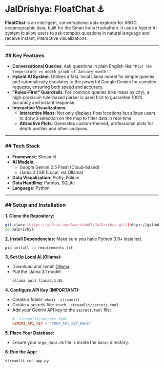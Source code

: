 # JalDrishya: FloatChat ⚓

**FloatChat** is an intelligent, conversational data explorer for ARGO oceanographic data, built for the Smart India Hackathon. It uses a hybrid AI system to allow users to ask complex questions in natural language and receive instant, interactive visualizations.

---

### ## Key Features

- **Conversational Queries**: Ask questions in plain English like `"Plot the temperature vs depth graph of January month"`.
- **Hybrid AI System**: Utilizes a fast, local Llama model for simple queries and automatically escalates to the powerful Google Gemini for complex requests, ensuring both speed and accuracy.
- **"Rules-First" Guardrails**: For common queries (like maps by city), a high-precision rule-based parser is used first to guarantee 100% accuracy and instant response.
- **Interactive Visualizations**: 
  - **Interactive Maps**: Not only displays float locations but allows users to draw a selection on the map to filter data in real-time.
  - **Attractive Plots**: Generates custom-themed, professional plots for depth profiles and other analyses.

---

### ## Tech Stack

- **Framework**: Streamlit
- **AI Models**:
  - Google Gemini 2.5 Flash (Cloud-based)
  - Llama 3.1 8B (Local, via Ollama)
- **Data Visualization**: Plotly, Folium
- **Data Handling**: Pandas, SQLite
- **Language**: Python

---

### ## Setup and Installation

**1. Clone the Repository:**
```bash
git clone [https://github.com/Amarshah07/JalDrishya.git](https://github.com/Amarshah07/JalDrishya.git)
cd JalDrishya
```

**2. Install Dependencies:**
Make sure you have Python 3.9+ installed.
```bash
pip install -r requirements.txt
```

**3. Set Up Local AI (Ollama):**
- Download and install [Ollama](https://ollama.com/).
- Pull the Llama 3.1 model:
  ```bash
  ollama pull llama3.1:8b
  ```

**4. Configure API Key (IMPORTANT):**
- Create a folder: `mkdir .streamlit`
- Create a secrets file: `touch .streamlit/secrets.toml`
- Add your Gemini API key to the `secrets.toml` file:
  ```toml
  # .streamlit/secrets.toml
  GEMINI_API_KEY = "YOUR_API_KEY_HERE"
  ```

**5. Place Your Database:**
- Ensure your `argo_data.db` file is inside the `data/` directory.

**6. Run the App:**
```bash
streamlit run app.py
```